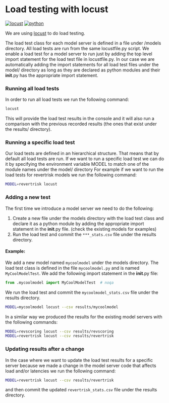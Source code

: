  # Load testing with locust
 [![locust](https://img.shields.io/badge/locust-2.20.1-blue.svg)](https://locust.io/)
 [![python](https://img.shields.io/badge/python-3.9-blue.svg)](https://www.python.org/)

We are using [locust](https://locust.io/) to do load testing.

The load test class for each model server is defined in a file under /models directory.
All load tests are run from the same locustfile.py script.
We enable a load test for a model server to run just by adding the top level import statement for the load test file in
locustfile.py.
In our case we are automatically adding the import statements for all load test files under the model/ directory as long
as they are declared as python modules and their __init__.py has the appropriate import statement.

### Running all load tests
In order to run all load tests we run the following command:
```bash
locust
```
This will provide the load test results in the console and it will also run a comparison with the
previous recorded results (the ones that exist under the results/ directory).


### Running a specific load test
Our load tests are defined in an hierarchical structure.
That means that by default all load tests are run.
If we want to run a specific load test we can do it by specifying the environment variable MODEL
to match one of the module names under the model/ directory
For example if we want to run the load tests for revertrisk models we run the following command:
```bash
MODEL=revertrisk locust
```

### Adding a new test
The first time we introduce a model server we need to do the following:
1. Create a new file under the models directory with the load test class and declare it as a python module
   by adding the appropriate import statement in the __init__.py file. (check the existing models for examples)
2. Run the load test and commit the `***_stats.csv` file under the results directory.

#### Example:
We add a new model named `mycoolmodel` under the models directory. The load test class is defined in the file
`mycoolmodel.py` and is named `MyCoolModelTest`. We add the following import statement in the __init__.py file:
```python
from .mycoolmodel import MyCoolModelTest  # noqa
```
We run the load test and commit the `mycoolmodel_stats.csv` file under the results directory.
```bash
MODEL=mycoolmodel locust --csv results/mycoolmodel
```

In a similar way we produced the results for the existing model servers with the following commands:
```bash
MODEL=revscoring locust --csv results/revscoring
MODEL=revertrisk locust --csv results/revertrisk
```

### Updating results after a change
In the case where we want to update the load test results for a specific server because we made a change in the
model server code that affects load and/or latencies we run the following command:
```bash
MODEL=revertrisk locust --csv results/revertrisk
```
and then commit the updated `revertrisk_stats.csv` file under the results directory.
